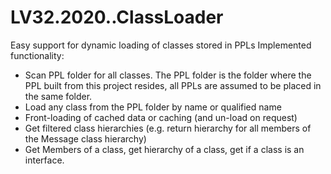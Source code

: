 # LV32.2020..ClassLoader
Easy support for dynamic loading of classes stored in PPLs
Implemented functionality:
- Scan PPL folder for all classes. The PPL folder is the folder where the PPL built from this project resides, all PPLs are assumed to be placed in the same folder.
- Load any class from the PPL folder by name or qualified name
- Front-loading of cached data or caching (and un-load on request)
- Get filtered class hierarchies (e.g. return hierarchy for all members of the Message class hierarchy)
- Get Members of a class, get hierarchy of a class, get if a class is an interface.
